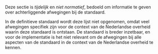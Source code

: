 <!-- markdownlint-disable first-line-heading -->
Deze sectie is *tijdelijk* en *niet normatief*, bedoeld om informatie te geven over achterliggende afwegingen bij de standaard.

In de definitieve standaard wordt deze lijst niet opgenomen, omdat veel afwegingen specifiek zijn voor de context van de Nederlandse overheid waarin deze standaard is ontstaan. De standaard is breder inzetbaar, en voor de implementatie is het niet relevant om de afwegingen bij alle aspecten van de standaard in de context van de Nederlandse overheid te kennen.